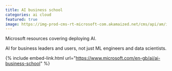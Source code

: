 ```yaml
---
title: AI business school
categories: ai cloud
featured: true
image: https://img-prod-cms-rt-microsoft-com.akamaized.net/cms/api/am/imageFileData/RE4sYDx?ver=04d0&q=60&m=6&h=600&w=1066&b=%23FFFFFFFF&l=f&o=t&aim=true
---
```


Microsoft resources covering deploying AI.

<!-- - -->

AI for business leaders and users, not just ML engineers and data scientists.

{% include embed-link.html url="https://www.microsoft.com/en-gb/ai/ai-business-school" %}